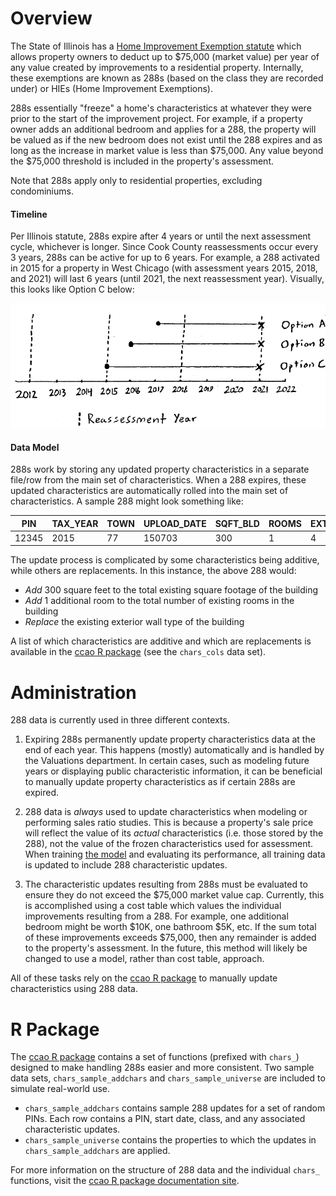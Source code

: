 # Overview

The State of Illinois has a [Home Improvement Exemption statute](https://www.ilga.gov/legislation/ilcs/fulltext.asp?DocName=003502000K15-180) which allows property owners to deduct up to $75,000 (market value) per year of any value created by improvements to a residential property. Internally, these exemptions are known as 288s (based on the class they are recorded under) or HIEs (Home Improvement Exemptions).

288s essentially "freeze" a home's characteristics at whatever they were prior to the start of the improvement project. For example, if a property owner adds an additional bedroom and applies for a 288, the property will be valued as if the new bedroom does not exist until the 288 expires and as long as the increase in market value is less than $75,000. Any value beyond the $75,000 threshold is included in the property's assessment.

Note that 288s apply only to residential properties, excluding condominiums.

#### Timeline

Per Illinois statute, 288s expire after 4 years or until the next assessment cycle, whichever is longer. Since Cook County reassessments occur every 3 years, 288s can be active for up to 6 years. For example, a 288 activated in 2015 for a property in West Chicago (with assessment years 2015, 2018, and 2021) will last 6 years (until 2021, the next reassessment year). Visually, this looks like Option C below:

![](/Residential/Exemptions/288-timeline.png)

#### Data Model

288s work by storing any updated property characteristics in a separate file/row from the main set of characteristics. When a 288 expires, these updated characteristics are automatically rolled into the main set of characteristics. A sample 288 might look something like:

| PIN        | TAX_YEAR | TOWN    | UPLOAD_DATE    | SQFT_BLD    | ROOMS    | EXT_WALL    |
|------------|----------|---------|----------------|-------------|----------|-------------|
| 12345      | 2015     | 77      | 150703         | 300         | 1        | 4           |

The update process is complicated by some characteristics being additive, while others are replacements. In this instance, the above 288 would:

- *Add* 300 square feet to the total existing square footage of the building
- *Add* 1 additional room to the total number of existing rooms in the building
- *Replace* the existing exterior wall type of the building

A list of which characteristics are additive and which are replacements is available in the [ccao R package](https://github.com/ccao-data/ccao) (see the `chars_cols` data set).

# Administration

288 data is currently used in three different contexts.

1. Expiring 288s permanently update property characteristics data at the end of each year. This happens (mostly) automatically and is handled by the Valuations department. In certain cases, such as modeling future years or displaying public characteristic information, it can be beneficial to manually update property characteristics as if certain 288s are expired.

2. 288 data is *always* used to update characteristics when modeling or performing sales ratio studies. This is because a property's sale price will reflect the value of its *actual* characteristics (i.e. those stored by the 288), not the value of the frozen characteristics used for assessment. When training [the model](https://github.com/ccao-data/ccao-res-avm) and evaluating its performance, all training data is updated to include 288 characteristic updates.

3. The characteristic updates resulting from 288s must be evaluated to ensure they do not exceed the $75,000 market value cap. Currently, this is accomplished using a cost table which values the individual improvements resulting from a 288. For example, one additional bedroom might be worth $10K, one bathroom $5K, etc. If the sum total of these improvements exceeds $75,000, then any remainder is added to the property's assessment. In the future, this method will likely be changed to use a model, rather than cost table, approach.

All of these tasks rely on the [ccao R package](https://github.com/ccao-data/ccao) to manually update characteristics using 288 data.

# R Package

The [ccao R package](https://github.com/ccao-data/ccao) contains a set of functions (prefixed with `chars_`) designed to make handling 288s easier and more consistent. Two sample data sets, `chars_sample_addchars` and `chars_sample_universe` are included to simulate real-world use.

- `chars_sample_addchars` contains sample 288 updates for a set of random PINs. Each row contains a PIN, start date, class, and any associated characteristic updates.
- `chars_sample_universe` contains the properties to which the updates in `chars_sample_addchars` are applied.

For more information on the structure of 288 data and the individual `chars_` functions, visit the [ccao R package documentation site](https://ccao-data.github.io/ccao/reference/index.html).
